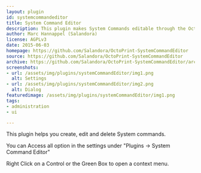 ```yaml
---
layout: plugin
id: systemcommandeditor
title: System Command Editor
description: This plugin makes System Commands editable through the OctoPrint WebUI
author: Marc Hannappel (Salandora)
license: AGPLv3
date: 2015-06-03
homepage: https://github.com/Salandora/OctoPrint-SystemCommandEditor
source: https://github.com/Salandora/OctoPrint-SystemCommandEditor
archive: https://github.com/Salandora/OctoPrint-SystemCommandEditor/archive/master.zip
screenshots:
- url: /assets/img/plugins/systemCommandEditor/img1.png
  alt: Settings
- url: /assets/img/plugins/systemCommandEditor/img2.png
  alt: Dialog
featuredimage: /assets/img/plugins/systemCommandEditor/img1.png
tags:
- administration
- ui

---
```

    
This plugin helps you create, edit and delete System commands. 

You can Access all option in the settings under "Plugins -> System Command Editor"

Right Click on a Control or the Green Box to open a context menu.

